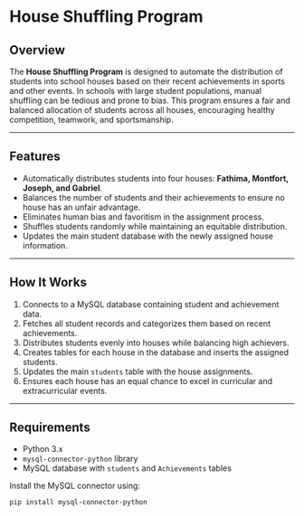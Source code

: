 # House Shuffling Program

## Overview
The **House Shuffling Program** is designed to automate the distribution of students into school houses based on their recent achievements in sports and other events. In schools with large student populations, manual shuffling can be tedious and prone to bias. This program ensures a fair and balanced allocation of students across all houses, encouraging healthy competition, teamwork, and sportsmanship.

---

## Features
- Automatically distributes students into four houses: **Fathima, Montfort, Joseph, and Gabriel**.
- Balances the number of students and their achievements to ensure no house has an unfair advantage.
- Eliminates human bias and favoritism in the assignment process.
- Shuffles students randomly while maintaining an equitable distribution.
- Updates the main student database with the newly assigned house information.

---

## How It Works
1. Connects to a MySQL database containing student and achievement data.
2. Fetches all student records and categorizes them based on recent achievements.
3. Distributes students evenly into houses while balancing high achievers.
4. Creates tables for each house in the database and inserts the assigned students.
5. Updates the main `students` table with the house assignments.
6. Ensures each house has an equal chance to excel in curricular and extracurricular events.

---

## Requirements
- Python 3.x
- `mysql-connector-python` library
- MySQL database with `students` and `Achievements` tables

Install the MySQL connector using:

```bash
pip install mysql-connector-python
